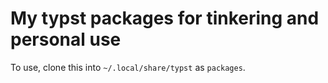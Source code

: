 # My typst packages for tinkering and personal use

To use, clone this into `~/.local/share/typst` as `packages`.
